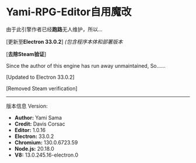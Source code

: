 # Yami-RPG-Editor**自用魔改**

由于此引擎作者已经**跑路**无人维护，所以...

[更新至**Electron 33.0.2**] _(包含程序本体和部署版本_

[**去除Steam验证**]

Since the author of this engine has run away unmaintained, So......

[Updated to Electron 33.0.2]

[Removed Steam verification]

------------------------
版本信息 Version:
- **Author:** Yami Sama
- **Credit:** Davis Corsac
- **Editor:** 1.0.16
- **Electron:** 33.0.2
- **Chromium:** 130.0.6723.59
- **Node.js:** 20.18.0
- **V8:** 13.0.245.16-electron.0
